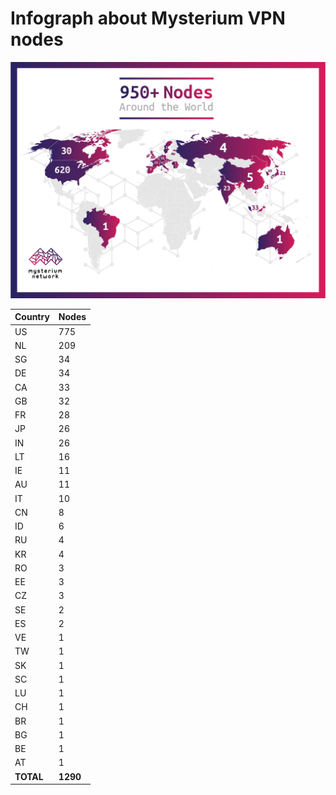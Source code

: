 # Infograph about Mysterium VPN nodes

![Nodes by Country](img/by-country.png)

Country | Nodes
--- | ---
US | 775
NL | 209
SG | 34
DE | 34
CA | 33
GB | 32
FR | 28
JP | 26
IN | 26
LT | 16
IE | 11
AU | 11
IT | 10
CN | 8
ID | 6
RU | 4
KR | 4
RO | 3
EE | 3
CZ | 3
SE | 2
ES | 2
VE | 1
TW | 1
SK | 1
SC | 1
LU | 1
CH | 1
BR | 1
BG | 1
BE | 1
AT | 1	
**TOTAL** | **1290**

